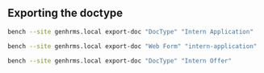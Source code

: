 ## Exporting the doctype

```bash
bench --site genhrms.local export-doc "DocType" "Intern Application"
```

```bash
bench --site genhrms.local export-doc "Web Form" "intern-application" 
```

```bash
bench --site genhrms.local export-doc "DocType" "Intern Offer"
```




